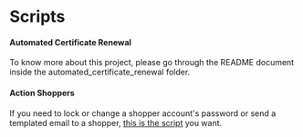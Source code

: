 # Scripts

#### Automated Certificate Renewal
To know more about this project, please go through the README document inside the automated_certificate_renewal folder.

#### Action Shoppers
If you need to lock or change a shopper account's password or send a templated email to a shopper, [this is the script](action_shoppers) you want.
